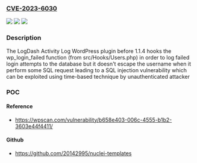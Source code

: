 ### [CVE-2023-6030](https://cve.mitre.org/cgi-bin/cvename.cgi?name=CVE-2023-6030)
![](https://img.shields.io/static/v1?label=Product&message=LogDash%20Activity%20Log&color=blue)
![](https://img.shields.io/static/v1?label=Version&message=0%3C%201.1.4%20&color=brighgreen)
![](https://img.shields.io/static/v1?label=Vulnerability&message=CWE-89%20SQL%20Injection&color=brighgreen)

### Description

The LogDash Activity Log WordPress plugin before 1.1.4 hooks the wp_login_failed function (from src/Hooks/Users.php) in order to log failed login attempts to the database but it doesn't escape the username when it perform some SQL request leading to a SQL injection vulnerability which can be exploited using time-based technique by unauthenticated attacker

### POC

#### Reference
- https://wpscan.com/vulnerability/b658e403-006c-4555-b1b2-3603e44f4411/

#### Github
- https://github.com/20142995/nuclei-templates

